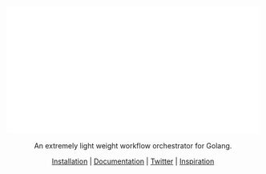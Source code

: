 <div align="center">
  <a href="https://harshadmanglani.github.io/polaris">
    <img src="docs/docs/assets/polaris-header-dark.svg"/>
  </a>

  <p>
     An extremely light weight workflow orchestrator for Golang.
  </p>
  
  <p>
    <a href="https://harshadmanglani.github.io/polaris/get-started/">Installation</a> | <a href="https://harshadmanglani.github.io/polaris/usage/">Documentation</a> | <a href="https://x.com/polaris_golang">Twitter</a> | <a href="https://github.com/flipkart-incubator/databuilderframework">Inspiration</a>
  </p>
</div>
